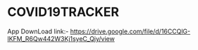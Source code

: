 # COVID19TRACKER
App DownLoad link:- https://drive.google.com/file/d/16CCQlG-lKFM_R6Qw442W3Kj1syeC_Qjy/view
